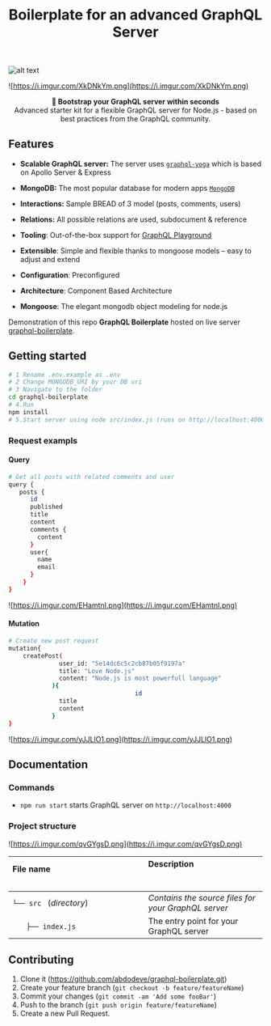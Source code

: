 

<h1 align="center"><strong>Boilerplate for an advanced GraphQL Server</strong></h1>

<br />

![alt text](https://imgur.com/lIi4YrZ.png)

![https://i.imgur.com/XkDNkYm.png](https://i.imgur.com/XkDNkYm.png)
<br />
<div align="center"><strong>🚀 Bootstrap your GraphQL server within seconds</strong></div>
<div align="center">Advanced starter kit for a flexible GraphQL server for Node.js - based on best practices from the GraphQL community.</div>

## Features

- **Scalable GraphQL server:** The server uses [`graphql-yoga`](https://github.com/prisma/graphql-yoga) which is based on Apollo Server & Express

- **MongoDB:** The most popular database for modern apps [`MongoDB`](https://www.mongodb.com)

- **Interactions:** Sample BREAD of 3 model (posts, comments, users)

 - **Relations:** All possible relations are used, subdocument & reference

- **Tooling**: Out-of-the-box support for [GraphQL Playground](https://github.com/prisma/graphql-playground)
- **Extensible**: Simple and flexible thanks to mongoose models – easy to adjust and extend

- **Configuration**: Preconfigured

- **Architecture**: Component Based Architecture

- **Mongoose**: The elegant mongodb object modeling for node.js

Demonstration of this repo **GraphQL Boilerplate** hosted on live server [graphql-boilerplate](http://graphql.abdelhadidev.com).


## Getting started

```sh
# 1 Rename .env.example as .env 
# 2 Change MONGODB_URI by your DB uri
# 3 Navigate to the folder
cd graphql-boilerplate
# 4.Run 
npm install
# 5.Start server using node src/index.js (runs on http://localhost:4000) and open in GraphQL Playground
```

### Request exampls
#### Query
```sh
# Get all posts with related comments and user
query {
   posts {
      id
      published
      title
      content
      comments {
      	content
      }
      user{
        name
        email
      }
    }
}
```

![https://i.imgur.com/EHamtnI.png](https://i.imgur.com/EHamtnI.png)


#### Mutation
```sh
# Create new post request
mutation{
	createPost(
              user_id: "5e14dc6c5c2cb87b05f9197a"
              title: "Love Node.js"
              content: "Node.js is most powerfull language"
            ){
							       id
              title
              content
            }
}
```

![https://i.imgur.com/yJJLlO1.png](https://i.imgur.com/yJJLlO1.png)

## Documentation

### Commands

* `npm run start` starts GraphQL server on `http://localhost:4000`

### Project structure

![https://i.imgur.com/qvGYgsD.png](https://i.imgur.com/qvGYgsD.png)

| File name 　　　　　　　　　　　　　　| Description 　　　　　　　　<br><br>| 
| :--  | :--         |
| `└── src ` (_directory_) | _Contains the source files for your GraphQL server_ |
| `　　├── index.js` | The entry point for your GraphQL server |


## Contributing

1. Clone it (<https://github.com/abdodeve/graphql-boilerplate.git>)
2. Create your feature branch (`git checkout -b feature/featureName`)
3. Commit your changes (`git commit -am 'Add some fooBar'`)
4. Push to the branch (`git push origin feature/featureName`)
5. Create a new Pull Request.
